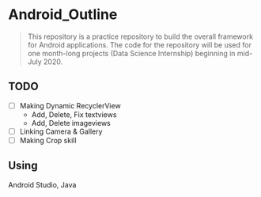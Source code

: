 # Android_Outline
>This repository is a practice repository to build the overall framework for Android applications. 
>The code for the repository will be used for one month-long projects (Data Science Internship) beginning in mid-July 2020.

## TODO
- [ ] Making Dynamic RecyclerView 
  - Add, Delete, Fix textviews
  * Add, Delete imageviews
- [ ] Linking Camera & Gallery
- [ ] Making Crop skill

## Using
Android Studio, Java
